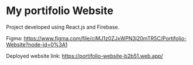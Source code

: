 # My portifolio Website

Project developed using React.js and Firebase.

Figma: https://www.figma.com/file/ciMJ1z0ZJxWPN3j20mTR5C/Portifolio-Website?node-id=0%3A1

Deployed website link: https://portifolio-website-b2b51.web.app/
